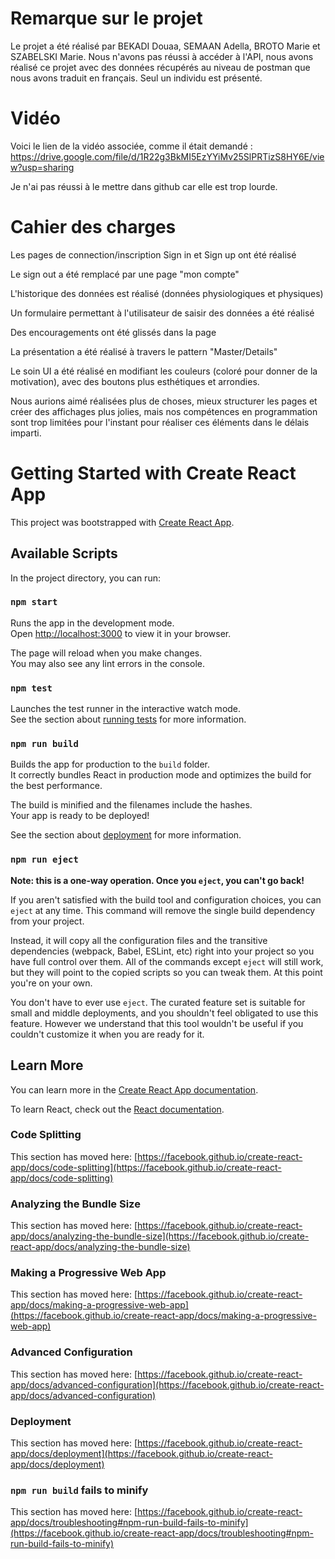 # Remarque sur le projet 
Le projet a été réalisé par BEKADI Douaa, SEMAAN Adella, BROTO Marie et SZABELSKI Marie. 
Nous n'avons pas réussi à accéder à l'API, nous avons réalisé ce projet avec des données récupérés au niveau de postman que nous avons traduit en français.
Seul un individu est présenté. 

# Vidéo 
Voici le lien de la vidéo associée, comme il était demandé : https://drive.google.com/file/d/1R22g3BkMI5EzYYiMv25SlPRTizS8HY6E/view?usp=sharing

Je n'ai pas réussi à le mettre dans github car elle est trop lourde. 

# Cahier des charges 
Les pages de connection/inscription Sign in et Sign up ont été réalisé

Le sign out a été remplacé par une page "mon compte"

L'historique des données est réalisé (données physiologiques et physiques)

Un formulaire permettant à l'utilisateur de saisir des données a été réalisé

Des encouragements ont été glissés dans la page

La présentation a été réalisé à travers le pattern "Master/Details"


Le soin UI a été réalisé en modifiant les couleurs (coloré pour donner de la motivation), avec des boutons plus esthétiques et arrondies.


Nous aurions aimé réalisées plus de choses, mieux structurer les pages et créer des affichages plus jolies, mais nos compétences en programmation sont trop limitées pour l'instant pour réaliser ces éléments dans le délais imparti. 

# Getting Started with Create React App

This project was bootstrapped with [Create React App](https://github.com/facebook/create-react-app).

## Available Scripts

In the project directory, you can run:

### `npm start`

Runs the app in the development mode.\
Open [http://localhost:3000](http://localhost:3000) to view it in your browser.

The page will reload when you make changes.\
You may also see any lint errors in the console.

### `npm test`

Launches the test runner in the interactive watch mode.\
See the section about [running tests](https://facebook.github.io/create-react-app/docs/running-tests) for more information.

### `npm run build`

Builds the app for production to the `build` folder.\
It correctly bundles React in production mode and optimizes the build for the best performance.

The build is minified and the filenames include the hashes.\
Your app is ready to be deployed!

See the section about [deployment](https://facebook.github.io/create-react-app/docs/deployment) for more information.

### `npm run eject`

**Note: this is a one-way operation. Once you `eject`, you can't go back!**

If you aren't satisfied with the build tool and configuration choices, you can `eject` at any time. This command will remove the single build dependency from your project.

Instead, it will copy all the configuration files and the transitive dependencies (webpack, Babel, ESLint, etc) right into your project so you have full control over them. All of the commands except `eject` will still work, but they will point to the copied scripts so you can tweak them. At this point you're on your own.

You don't have to ever use `eject`. The curated feature set is suitable for small and middle deployments, and you shouldn't feel obligated to use this feature. However we understand that this tool wouldn't be useful if you couldn't customize it when you are ready for it.

## Learn More

You can learn more in the [Create React App documentation](https://facebook.github.io/create-react-app/docs/getting-started).

To learn React, check out the [React documentation](https://reactjs.org/).

### Code Splitting

This section has moved here: [https://facebook.github.io/create-react-app/docs/code-splitting](https://facebook.github.io/create-react-app/docs/code-splitting)

### Analyzing the Bundle Size

This section has moved here: [https://facebook.github.io/create-react-app/docs/analyzing-the-bundle-size](https://facebook.github.io/create-react-app/docs/analyzing-the-bundle-size)

### Making a Progressive Web App

This section has moved here: [https://facebook.github.io/create-react-app/docs/making-a-progressive-web-app](https://facebook.github.io/create-react-app/docs/making-a-progressive-web-app)

### Advanced Configuration

This section has moved here: [https://facebook.github.io/create-react-app/docs/advanced-configuration](https://facebook.github.io/create-react-app/docs/advanced-configuration)

### Deployment

This section has moved here: [https://facebook.github.io/create-react-app/docs/deployment](https://facebook.github.io/create-react-app/docs/deployment)

### `npm run build` fails to minify

This section has moved here: [https://facebook.github.io/create-react-app/docs/troubleshooting#npm-run-build-fails-to-minify](https://facebook.github.io/create-react-app/docs/troubleshooting#npm-run-build-fails-to-minify)
